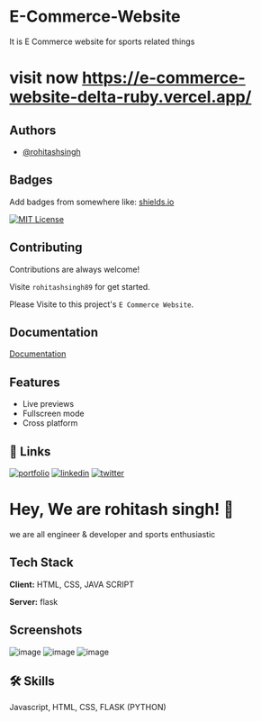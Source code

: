 # E-Commerce-Website

It is E Commerce website for sports related things 

# visit now https://e-commerce-website-delta-ruby.vercel.app/

## Authors

- [@rohitashsingh](https://www.github.com/rohitashsingh89/)


## Badges

Add badges from somewhere like: [shields.io](https://shields.io/)

[![MIT License](https://img.shields.io/badge/License-MIT-green.svg)](https://choosealicense.com/licenses/mit/)


## Contributing

Contributions are always welcome!

Visite `rohitashsingh89` for get started.

Please Visite to this project's `E Commerce Website`.

## Documentation

[Documentation](https://github.com/rohitashsingh89/)


## Features
 
- Live previews
- Fullscreen mode
- Cross platform


## 🔗 Links
[![portfolio](https://img.shields.io/badge/my_portfolio-000?style=for-the-badge&logo=ko-fi&logoColor=white)](https://github.com/rohitashsingh89/)
[![linkedin](https://img.shields.io/badge/linkedin-0A66C2?style=for-the-badge&logo=linkedin&logoColor=white)](https://www.linkedin.com/in/rohitash-singh-12a879213/)
[![twitter](https://img.shields.io/badge/twitter-1DA1F2?style=for-the-badge&logo=twitter&logoColor=white)](https://twitter.com/)


# Hey, We are rohitash singh! 👋
we are all engineer & developer and sports enthusiastic

## Tech Stack

**Client:** HTML, CSS, JAVA SCRIPT

**Server:** flask

## Screenshots

![image](https://user-images.githubusercontent.com/93479842/214803914-7489c897-2bde-4146-aeed-308017c379cc.png)
![image](https://user-images.githubusercontent.com/93479842/214803883-43997d7a-c5d5-4faa-be7f-38705174c5ea.png)
![image](https://user-images.githubusercontent.com/93479842/214821030-bbc74621-eb00-4b22-9297-a7fa2c64ac89.png)


## 🛠 Skills
Javascript, HTML, CSS, FLASK (PYTHON)

